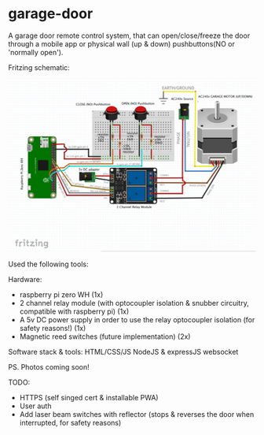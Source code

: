 # garage-door

A garage door remote control system, that can open/close/freeze the door through a mobile app or physical wall (up & down) pushbuttons(NO or 'normally open').

Fritzing schematic:

![alt text](https://raw.githubusercontent.com/evzaboun/garage-door/master/fritzing/wiring.png)

Used the following tools:

Hardware:

- raspberry pi zero WH (1x)
- 2 channel relay module (with optocoupler isolation & snubber circuitry, compatible with raspberry pi) (1x)
- A 5v DC power supply in order to use the relay optocoupler isolation (for safety reasons!) (1x)
- Magnetic reed switches (future implementation) (2x)

Software stack & tools:
HTML/CSS/JS
NodeJS & expressJS
websocket

PS. Photos coming soon!

TODO:

- HTTPS (self singed cert & installable PWA)
- User auth
- Add laser beam switches with reflector (stops & reverses the door when interrupted, for safety reasons)
